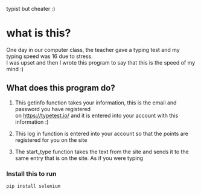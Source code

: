 typist but cheater :) <br>
# what is this?<br>
One day in our computer class, the teacher gave a typing test and my typing speed was 16 due to stress.<br>
I was upset and then I wrote this program to say that this is the speed of my mind :)<br>

## What does this program do?

1. This getinfo function takes your information, this is the email and password you have registered <br>
on https://typetest.io/ and it is entered into your account with this information :) <br>

2. This log in function is entered into your account so that the points are registered for you on the site

3. The start_type function takes the text from the site and sends it to the same entry that is on the site. As if you were typing

### Install this to run <br>

  ```
  pip install selenium
  ```
